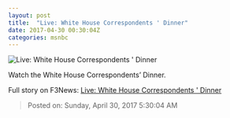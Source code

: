 ```yaml
---
layout: post
title:  "Live: White House Correspondents ' Dinner"
date: 2017-04-30 00:30:04Z
categories: msnbc
---
```


![Live: White House Correspondents ' Dinner](http://media1.s-nbcnews.com/j/MSNBC/Components/Video/201704/lv_whcd_host2_170429.video_1067x600.jpg)

Watch the White House Correspondents’ Dinner.


Full story on F3News: [Live: White House Correspondents ' Dinner](http://www.f3nws.com/n/FnKAHB)

> Posted on: Sunday, April 30, 2017 5:30:04 AM
